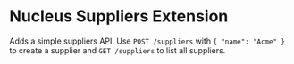 # Nucleus Suppliers Extension

Adds a simple suppliers API. Use `POST /suppliers` with `{ "name": "Acme" }` to create a supplier and `GET /suppliers` to list all suppliers.
